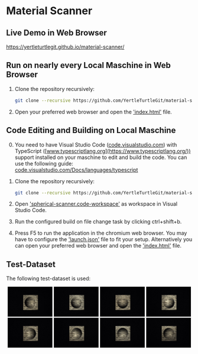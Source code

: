 # Material Scanner

## Live Demo in Web Browser

https://yertleturtlegit.github.io/material-scanner/

## Run on nearly every Local Maschine in Web Browser

1. Clone the repository recursively:

   ```bash
   git clone --recursive https://github.com/YertleTurtleGit/material-scanner
   ```

2. Open your preferred web browser and open the
   ['index.html'](index.html) file.

## Code Editing and Building on Local Maschine

0. You need to have Visual Studio Code
   ([code.visualstudio.com](https://code.visualstudio.com/)) with TypeScript
   ([www.typescriptlang.org](https://www.typescriptlang.org/)) support installed on your
   maschine to edit and build the code. You can use the
   following guide:
   [code.visualstudio.com/Docs/languages/typescript](https://code.visualstudio.com/Docs/languages/typescript)

1. Clone the repository recursively:

   ```bash
   git clone --recursive https://github.com/YertleTurtleGit/material-scanner
   ```

2. Open
   ['spherical-scanner.code-workspace'](spherical-scanner.code-workspace)
   as workspace in Visual Studio Code.

3. Run the configured build on file change task by clicking
   ctrl+shift+b.

4. Press F5 to run the application in the chromium web
   browser. You may have to configure the
   ['launch.json'](.vscode/launch.json) file to fit your
   setup. Alternatively you can open your preferred web
   browser and open the ['index.html'](index.html) file.

## Test-Dataset

The following test-dataset is used:

<div align="center">
    <img src="./test_dataset/object1/object1_000_036.jpg" width="24%">
    <img src="./test_dataset/object1/object1_045_036.jpg" width="24%">
    <img src="./test_dataset/object1/object1_090_036.jpg" width="24%">
    <img src="./test_dataset/object1/object1_135_036.jpg" width="24%">
    <img src="./test_dataset/object1/object1_180_036.jpg" width="24%">
    <img src="./test_dataset/object1/object1_225_036.jpg" width="24%">
    <img src="./test_dataset/object1/object1_270_036.jpg" width="24%">
    <img src="./test_dataset/object1/object1_315_036.jpg" width="24%">
</div>
